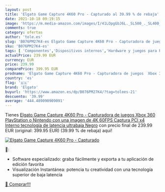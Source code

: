 ```yaml
---
layout: post
title: 'Elgato Game Capture 4K60 Pro - Capturado al 39.99 % de rebaja'
date: 2021-10-18 09:19:15
image: 'https://m.media-amazon.com/images/I/41LOpgGbJ6L._SL500_._SL400_.jpg'
comments: true
category: ofertas
author: 'tole.es'
slug: 'B076PM27K4-es Elgato Game Capture 4K60 Pro - Capturadora de juegos Xbox...'
sku: 'B076PM27K4-es'
tags: [ 'Componentes','Dispositivos internos','Hardware y juegos para PlayStation 4','Informática','Tarjetas internas de sintonización de TV y captura de vídeo','Videojuegos','elgato','nintendo','playstation','xbox', ]
actualPrice: 239.99 EUR
currency: EUR
price: 239.99
comparePrice: 399.95 EUR
prodname: 'Elgato Game Capture 4K60 Pro - Capturadora de juegos  Xbox 360  PlayStation o Nintendo  con una imagen de 4K 60FPS Captura  PCI x4  Interno   tecnología de latencia ultrabaja  Negro'
country: 'es'
flag: '🇪🇸'
brand: 'Elgato'
buyurl: 'https://www.amazon.es/dp/B076PM27K4/?tag=tolees-21'
descuento: '39.99'
average: '444.489090909091'
---
```


Tienes [Elgato Game Capture 4K60 Pro - Capturadora de juegos  Xbox 360  PlayStation o Nintendo  con una imagen de 4K 60FPS Captura  PCI x4  Interno   tecnología de latencia ultrabaja  Negro](https://www.amazon.es/dp/B076PM27K4/?tag=tolees-21) con precio final de  239.99 EUR (original: 399.95 EUR) (39.99 %  de rebaja) aqui!

[![Elgato Game Capture 4K60 Pro - Capturado](https://m.media-amazon.com/images/I/41LOpgGbJ6L._SL500_._SL400_.jpg)](https://www.amazon.es/dp/B076PM27K4/?tag=tolees-21)

🔎:

- Software especializado: graba fácilmente y exporta a tu aplicación de edición favorita
- Visualización Instantánea: potencia tu creatividad con una tecnología superior de baja latencia

[🛒 Comprar!!!](https://www.amazon.es/dp/B076PM27K4/?tag=tolees-21)
